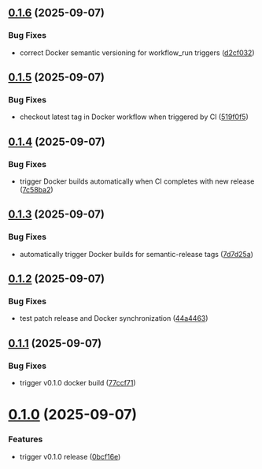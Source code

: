 ## [0.1.6](https://github.com/robbeverhelst/Preparr/compare/v0.1.5...v0.1.6) (2025-09-07)


### Bug Fixes

* correct Docker semantic versioning for workflow_run triggers ([d2cf032](https://github.com/robbeverhelst/Preparr/commit/d2cf032afa250ff19cbc137feeafecce3c497d6f))

## [0.1.5](https://github.com/robbeverhelst/Preparr/compare/v0.1.4...v0.1.5) (2025-09-07)


### Bug Fixes

* checkout latest tag in Docker workflow when triggered by CI ([519f0f5](https://github.com/robbeverhelst/Preparr/commit/519f0f532ace846f90c2ea4adbf1d9becde886c0))

## [0.1.4](https://github.com/robbeverhelst/Preparr/compare/v0.1.3...v0.1.4) (2025-09-07)


### Bug Fixes

* trigger Docker builds automatically when CI completes with new release ([7c58ba2](https://github.com/robbeverhelst/Preparr/commit/7c58ba2b38983267b4b3b04a8cc20c22f31e2ac4))

## [0.1.3](https://github.com/robbeverhelst/Preparr/compare/v0.1.2...v0.1.3) (2025-09-07)


### Bug Fixes

* automatically trigger Docker builds for semantic-release tags ([7d7d25a](https://github.com/robbeverhelst/Preparr/commit/7d7d25ac57e0c91047bd3298786aa71bcc8c339c))

## [0.1.2](https://github.com/robbeverhelst/Preparr/compare/v0.1.1...v0.1.2) (2025-09-07)


### Bug Fixes

* test patch release and Docker synchronization ([44a4463](https://github.com/robbeverhelst/Preparr/commit/44a4463643e16eb31f0014fa4deead2e83190104))

## [0.1.1](https://github.com/robbeverhelst/Preparr/compare/v0.1.0...v0.1.1) (2025-09-07)


### Bug Fixes

* trigger v0.1.0 docker build ([77ccf71](https://github.com/robbeverhelst/Preparr/commit/77ccf71aeeabc0b3861c4ed037ef3671389bade1))

# [0.1.0](https://github.com/robbeverhelst/Preparr/compare/v0.0.0...v0.1.0) (2025-09-07)


### Features

* trigger v0.1.0 release ([0bcf16e](https://github.com/robbeverhelst/Preparr/commit/0bcf16e54429a6c1185c0ef293c44d45bdae0547))
